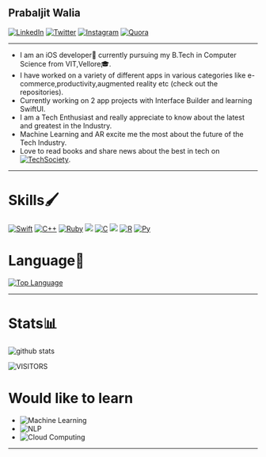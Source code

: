 ## Prabaljit Walia

[![LinkedIn](https://img.shields.io/badge/linkedin-%230077B5.svg?&style=for-the-badge&logo=linkedin&logoColor=white)](https://www.linkedin.com/in/prabaljit-walia-5800571a0/)
[![Twitter](https://img.shields.io/badge/twitter-%231DA1F2.svg?&style=for-the-badge&logo=twitter&logoColor=white)](https://twitter.com/PrabaljitW)
[![Instagram](https://img.shields.io/badge/instagram-%23E4405F.svg?&style=for-the-badge&logo=instagram&logoColor=white)](https://www.instagram.com/prabal4546/)
[![Quora](https://img.shields.io/badge/%20-Quora-red?style=for-the-badge&logo=quora?logoColor=red)](https://www.quora.com/profile/Prabaljit-Walia-1)

 ____________________________________________________________________
 
- I am an iOS developer🔨 currently pursuing my B.Tech in Computer Science from VIT,Vellore🎓. 
- I have worked on a variety of different apps in various categories like e-commerce,productivity,augmented reality etc (check out the repositories). 
- Currently working on 2 app projects with Interface Builder and learning SwiftUI. 
- I am a Tech Enthusiast and really appreciate to know about the latest and greatest in the Industry. 
- Machine Learning and AR excite me the most about the future of the Tech Industry. 
- Love to read books and share news about the best in tech on [![TechSociety](https://img.shields.io/badge/-TechSociety-orange?style=flat-square)](https://www.quora.com/q/javqdhaqskijcqdg).

____________________________________________________________________


# Skills🖌  

[![Swift](https://img.shields.io/badge/swift-%23FA7343.svg?&style=for-the-badge&logo=swift&logoColor=white)](https://github.com/prabal4546/)
[![C++](https://img.shields.io/badge/c++%20-%2300599C.svg?&style=for-the-badge&logo=c%2B%2B&logoColor=white)](https://github.com/prabal4546/)
[![Ruby](https://img.shields.io/badge/ruby-%23CC342D.svg?&style=for-the-badge&logo=ruby&logoColor=white)](https://github.com/prabal4546/)
[![](https://img.shields.io/badge/mysql-%2300f.svg?&style=for-the-badge&logo=mysql&logoColor=white)](https://github.com/prabal4546/)
[![C](https://img.shields.io/badge/c%20-%2300599C.svg?&style=for-the-badge&logo=c&logoColor=white)](https://github.com/prabal4546/)
[![](https://img.shields.io/badge/sqlite-%2307405e.svg?&style=for-the-badge&logo=sqlite&logoColor=white)](https://github.com/prabal4546/)
[![R](https://img.shields.io/badge/r-%23276DC3.svg?&style=for-the-badge&logo=r&logoColor=white)](https://github.com/prabal4546/)
[![Py](https://img.shields.io/badge/python-%233776AB.svg?&style=flat-square&logo=python&logoColor=white)](https://github.com/prabal4546/)


# Language📖

[![Top Language](https://github-readme-stats.vercel.app/api/top-langs/?username=prabal4546&layout=compact)](https://github.com/prabal4546/github-readme-stats)

____________________________________________________________________

# Stats📊

![github stats](https://github-readme-stats.vercel.app/api?username=prabal4546&show_icons=true&theme=onedark&hide=prs,contribs)

![VISITORS](https://visitor-badge.laobi.icu/badge?page_id=prabal4546.visitor-badge)

# Would like to learn

- ![Machine Learning](https://img.shields.io/badge/-Machine%20Learning-blue?style=flat-square)
- ![NLP](https://img.shields.io/badge/-NLP%20-lightgrey?style=flat-square)
- ![Cloud Computing](https://img.shields.io/badge/-Cloud%20Computing-lightgrey?style=flat-square)


____________________________________________________________________


